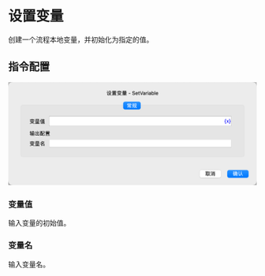 # 设置变量

创建一个流程本地变量，并初始化为指定的值。

## 指令配置

![设置变量常规配置对话框](set_variable_general_config.png)

### 变量值

输入变量的初始值。

### 变量名

输入变量名。
